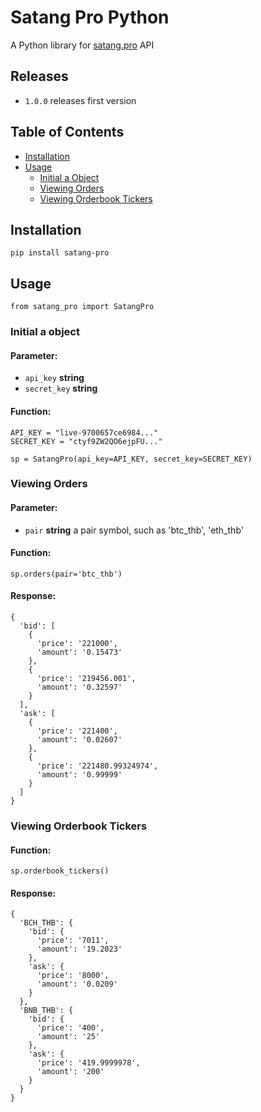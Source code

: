 # Satang Pro Python

A Python library for [satang.pro](https://docs.satang.pro/) API


## Releases
  - ```1.0.0``` releases first version


## Table of Contents

  - [Installation](#installation)
  - [Usage](#usage)
    - [Initial a Object]($initobj)
    - [Viewing Orders](#viewingorder)
    - [Viewing Orderbook Tickers](#viewingorderbooktickers)


## Installation <a name="installation"></a>

    pip install satang-pro

## Usage <a name="usage"></a>

    from satang_pro import SatangPro

### Initial a object <a name="initobj"></a>

#### Parameter:

  * ```api_key``` <b>string</b>
  * ```secret_key``` <b>string</b>

#### Function:

    API_KEY = "live-9700657ce6984..."
    SECRET_KEY = "ctyf9ZW2QO6ejpFU..."

    sp = SatangPro(api_key=API_KEY, secret_key=SECRET_KEY)

### Viewing Orders <a name="viewingorder"></a>

#### Parameter:

  * ```pair``` <b>string</b> a pair symbol, such as 'btc_thb', 'eth_thb'

#### Function:

    sp.orders(pair='btc_thb')

#### Response:

    {
      'bid': [
        {
          'price': '221000',
          'amount': '0.15473'
        },
        {
          'price': '219456.001',
          'amount': '0.32597'
        }
      ],
      'ask': [
        {
          'price': '221400',
          'amount': '0.02607'
        },
        {
          'price': '221480.99324974',
          'amount': '0.99999'
        }
      ]
    }


### Viewing Orderbook Tickers <a name="viewingorderbooktickers"></a>

#### Function:

    sp.orderbook_tickers()

#### Response:

    {
      'BCH_THB': {
        'bid': {
          'price': '7011',
          'amount': '19.2023'
        },
        'ask': {
          'price': '8000',
          'amount': '0.0209'
        }
      },
      'BNB_THB': {
        'bid': {
          'price': '400',
          'amount': '25'
        },
        'ask': {
          'price': '419.9999978',
          'amount': '200'
        }
      }
    }
